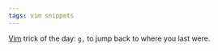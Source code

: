 ```yaml
---
tags: vim snippets
---
```


[Vim](/wiki/Vim) trick of the day: `g,` to jump back to where you last were.
